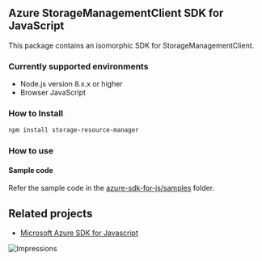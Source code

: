 ## Azure StorageManagementClient SDK for JavaScript

This package contains an isomorphic SDK for StorageManagementClient.

### Currently supported environments

- Node.js version 8.x.x or higher
- Browser JavaScript

### How to Install

```bash
npm install storage-resource-manager
```

### How to use

#### Sample code

Refer the sample code in the [azure-sdk-for-js/samples](https://github.com/Azure/azure-sdk-for-js/tree/master/samples) folder.

## Related projects

- [Microsoft Azure SDK for Javascript](https://github.com/Azure/azure-sdk-for-js)


![Impressions](https://azure-sdk-impressions.azurewebsites.net/api/impressions/azure-sdk-for-js%2Fsdk%2Fcdn%2Farm-cdn%2FREADME.png)